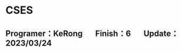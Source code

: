 # CSES
## Programer：KeRong &nbsp;&nbsp;&nbsp;&nbsp;&nbsp;&nbsp;Finish：6 &nbsp;&nbsp;&nbsp;&nbsp;&nbsp;&nbsp;Update：2023/03/24
